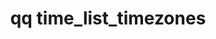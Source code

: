 ---
category: time
command: time_list_timezones
optional_options: []
permalink: /qq-cli-command-guide/time/time_list_timezones.html
positional_options: []
sidebar: qq_cli_command_reference_sidebar
summary: This section explains how to use the <code>qq time_list_timezones</code>
  command.
synopsis: List timezones supported by QC
title: qq time_list_timezones
usage: qq time_list_timezones [-h]
zendesk_source: qq CLI Command Guide

---